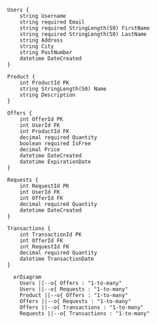     Users {        
        string Username
        string required Email
        string required StringLength(50) FirstName
        string required StringLength(50) LastName                
        string Address
        string City
        string PostNumber        
        datetime DateCreated
    }

    Product {
        int ProductId PK
        string StringLength(50) Name
        string Description
    }

    Offers {
        int OfferId PK
        int UserId FK
        int ProductId FK
        decimal required Quantity
        boolean required IsFree
        decimal Price
        datetime DateCreated
        datetime ExpirationDate
    }

    Requests {
        int RequestId PK
        int UserId FK
        int OfferId FK
        decimal required Quantity
        datetime DateCreated
    }

    Transactions {
        int TransactionId PK
        int OfferId FK
        int RequestId FK
        decimal required Quantity
        datetime TransactionDate
    }
```mermaid
  erDiagram
    Users ||--o{ Offers : "1-to-many"
    Users ||--o{ Requests : "1-to-many"
    Product ||--o{ Offers : "1-to-many"
    Offers ||--o{ Requests : "1-to-many"
    Offers ||--o{ Transactions : "1-to-many"
    Requests ||--o{ Transactions : "1-to-many"

```
